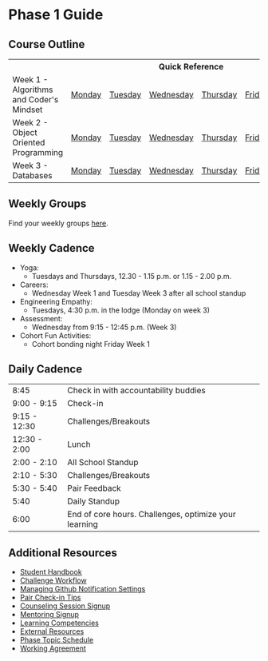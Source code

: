 # Phase 1 Guide

## Course Outline

<table>
  <tr>
    <th></th>
    <th colspan="6">Quick Reference</th>
  </tr>

  <tr>
    <td>Week 1 - Algorithms and Coder's Mindset</td>
    <td><a href="./week-1/monday.md">Monday</a></a></td>
    <td><a href="./week-1/tuesday.md">Tuesday</a></td>
    <td><a href="./week-1/wednesday.md">Wednesday</a></td>
    <td><a href="./week-1/thursday.md">Thursday</a></td>
    <td><a href="./week-1/friday.md">Friday</a></td>
    <td><a href="./week-1/weekend.md">Weekend</a></td>
  </tr>

  <tr>
    <td>Week 2 - Object Oriented Programming</td>
    <td><a href="./week-2/monday.md">Monday</a></td>
    <td><a href="./week-2/tuesday.md">Tuesday</a></td>
    <td><a href="./week-2/wednesday.md">Wednesday</a></td>
    <td><a href="./week-2/thursday.md">Thursday</a></td>
    <td><a href="./week-2/friday.md">Friday</a></td>
    <td><a href="./week-2/weekend.md">Weekend</a></td>
  </tr>

  <tr>
    <td>Week 3 - Databases</td>
    <td><a href="./week-3/monday.md">Monday</a></td>
    <td><a href="./week-3/tuesday.md">Tuesday</a></td>
    <td><a href="./week-3/wednesday.md">Wednesday</a></td>
    <td><a href="./week-3/thursday.md">Thursday</a></td>
    <td><a href="./week-3/friday.md">Friday</a></td>
    <td><a href="./week-3/weekend.md">Weekend</a></td>
  </tr>
</table>

## Weekly Groups

Find your weekly groups [here](./resources/groups.md).

## Weekly Cadence

- Yoga: 
  - Tuesdays and Thursdays, 12.30 - 1.15 p.m. or  1.15 - 2.00 p.m.
- Careers:
  - Wednesday Week 1 and Tuesday Week 3 after all school standup
- Engineering Empathy: 
  - Tuesdays, 4:30 p.m. in the lodge (Monday on week 3)
- Assessment: 
  - Wednesday from 9:15 - 12:45 p.m. (Week 3)
- Cohort Fun Activities:
  - Cohort bonding night Friday Week 1

## Daily Cadence

<table>
  <tr>
    <td>
      8:45
    </td>
    <td>
      Check in with accountability buddies
    </td>
  </tr>
  <tr>
    <td>
      9:00 - 9:15
    </td>
    <td>
      Check-in
    </td>
  </tr>
  <tr>
    <td>
      9:15 - 12:30
    </td>
    <td>
      Challenges/Breakouts
    </td>
  </tr>
  <tr>
    <td>
      12:30 - 2:00
    </td>
    <td>
      Lunch
    </td>
  </tr>
  <tr>
    <td>
      2:00 - 2:10
    </td>
    <td>
      All School Standup
    </td>
  </tr>
  <tr>
    <td>
      2:10 - 5:30
    </td>
    <td>
      Challenges/Breakouts
    </td>
  </tr>
  <tr>
    <td>
      5:30 - 5:40
    </td>
    <td>
      Pair Feedback
    </td>
  </tr>
  <tr>
    <td>
      5:40
    </td>
    <td>
      Daily Standup
    </td>
  </tr>
  <tr>
    <td>
      6:00
    </td>
    <td>
      End of core hours. Challenges, optimize your learning
    </td>
  </tr>
</table>

## Additional Resources
- [Student Handbook](../../../student-handbook)
- [Challenge Workflow](resources/how_to_work_a_challenge.md)
- [Managing Github Notification Settings](resources/github-notification-settings.md)
- [Pair Check-in Tips](resources/pair-checkin-tips.md)
- [Counseling Session Signup](resources/counseling_instructions.md)
- [Mentoring Signup](http://mentoring.devbootcamp.com/)
- [Learning Competencies](resources/competencies.md)
- [External Resources](resources/resources.md)
- [Phase Topic Schedule](resources/schedule.md)
- [Working Agreement](resources/working-agreement.md)

